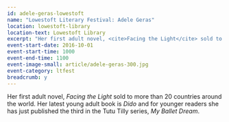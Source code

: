 ```yaml
---
id: adele-geras-lowestoft
name: "Lowestoft Literary Festival: Adele Geras"
location: lowestoft-library
location-text: Lowestoft Library
excerpt: "Her first adult novel, <cite>Facing the Light</cite> sold to more than 20 countries around the world. Her latest young adult book is <cite>Dido</cite> and for younger readers she has just published the third in the Tutu Tilly series, <cite>My Ballet Dream</cite>."
event-start-date: 2016-10-01
event-start-time: 1000
event-end-time: 1100
event-image-small: article/adele-geras-300.jpg
event-category: ltfest
breadcrumb: y
---
```


Her first adult novel, <cite>Facing the Light</cite> sold to more than 20 countries around the world. Her latest young adult book is <cite>Dido</cite> and for younger readers she has just published the third in the Tutu Tilly series, <cite>My Ballet Dream</cite>.
